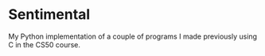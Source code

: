 # Sentimental
My Python implementation of a couple of programs I made previously using C in the CS50 course.
